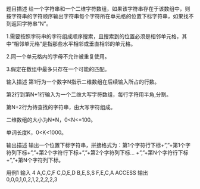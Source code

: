 题目描述
给一个字符串和一个二维字符数组，如果该字符串存在于该数组中，则按字符串的字符顺序输出字符串每个字符所在单元格的位置下标字符串，如果找不到返回字符串“N”。

1.需要按照字符串的字符组成顺序搜索，且搜索到的位置必须是相邻单元格，其中“相邻单元格”是指那些水平相邻或垂直相邻的单元格。

2.同一个单元格内的字母不允许被重复使用。

3.假定在数组中最多只存在一个可能的匹配。

输入描述
第1行为一个数字N指示二维数组在后续输入所占的行数。

第2行到第N+1行输入为一个二维大写字符数组，每行字符用半角,分割。

第N+2行为待查找的字符串，由大写字符组成。

二维数组的大小为N*N，0<N<=100。

单词长度K，0<K<1000。

输出描述
输出一个位置下标字符串，拼接格式为：第1个字符行下标+”,”+第1个字符列下标+”,”+第2个字符行下标+”,”+第2个字符列下标… +”,”+第N个字符行下标+”,”+第N个字符列下标。

用例1
输入
4
A,C,C,F
C,D,E,D
B,E,S,S
F,E,C,A
ACCESS
输出
0,0,0,1,0,2,1,2,2,2,2,3